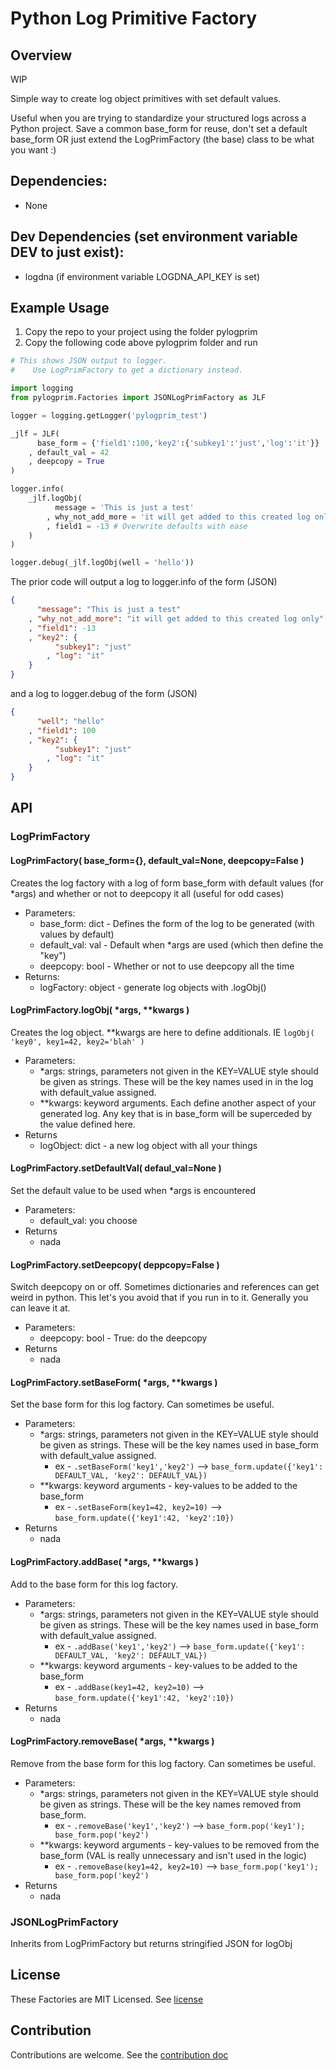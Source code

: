 # Python Log Primitive Factory

## Overview

WIP

Simple way to create log object primitives with set default values.

Useful when you are trying to standardize your structured logs across a Python project.  Save a common base_form for reuse, don't set a default base_form OR just extend the LogPrimFactory (the base) class to be what you want :)

## Dependencies:
* None

## Dev Dependencies (set environment variable DEV to just exist):
* logdna (if environment variable LOGDNA_API_KEY is set)

## Example Usage
1. Copy the repo to your project using the folder pylogprim
2. Copy the following code above pylogprim folder and run
```python
# This shows JSON output to logger.
#    Use LogPrimFactory to get a dictionary instead.

import logging
from pylogprim.Factories import JSONLogPrimFactory as JLF

logger = logging.getLogger('pylogprim_test')

_jlf = JLF(
      base_form = {'field1':100,'key2':{'subkey1':'just','log':'it'}}
    , default_val = 42
    , deepcopy = True
)

logger.info(
    _jlf.logObj(
          message = 'This is just a test'
        , why_not_add_more = 'it will get added to this created log only'
        , field1 = -13 # Overwrite defaults with ease
    )
)

logger.debug(_jlf.logObj(well = 'hello'))
```
The prior code will output a log to logger.info of the form (JSON)
```JSON
{
      "message": "This is just a test"
    , "why_not_add_more": "it will get added to this created log only"
    , "field1": -13
    , "key2": {
          "subkey1": "just"
        , "log": "it"
    }
}
```
and a log to logger.debug of the form (JSON)
```JSON
{
      "well": "hello"
    , "field1": 100
    , "key2": {
          "subkey1": "just"
        , "log": "it"
    }
}
```

## API

### LogPrimFactory

#### LogPrimFactory( base_form={}, default_val=None, deepcopy=False )

Creates the log factory with a log of form base_form with default values (for *args) and whether or not to deepcopy it all (useful for odd cases)

* Parameters:
  * base_form: dict - Defines the form of the log to be generated (with values by default)
  * default_val: val - Default when *args are used (which then define the "key")
  * deepcopy: bool - Whether or not to use deepcopy all the time
* Returns:
  * logFactory: object - generate log objects with .logObj()

#### LogPrimFactory.logObj( *args, \*\*kwargs )

Creates the log object.  **kwargs are here to define additionals.  IE `logObj( 'key0', key1=42, key2='blah' )`

* Parameters:
  * *args: strings, parameters not given in the KEY=VALUE style should be given as strings.  These will be the key names used in in the log with default_value assigned.
  * **kwargs: keyword arguments.  Each define another aspect of your generated log.  Any key that is in base_form will be superceded by the value defined here.
* Returns
  * logObject: dict - a new log object with all your things

#### LogPrimFactory.setDefaultVal( defaul_val=None )

Set the default value to be used when *args is encountered

* Parameters:
  * default_val: you choose
* Returns
  * nada

#### LogPrimFactory.setDeepcopy( deppcopy=False )

Switch deepcopy on or off.  Sometimes dictionaries and references can get weird in python.  This let's you avoid that if you run in to it.  Generally you can leave it at.

* Parameters:
  * deepcopy: bool - True: do the deepcopy
* Returns
  * nada

#### LogPrimFactory.setBaseForm( *args, \*\*kwargs )

Set the base form for this log factory.  Can sometimes be useful.

* Parameters:
  * *args: strings, parameters not given in the KEY=VALUE style should be given as strings.  These will be the key names used in base_form with default_value assigned.
    * ex - `.setBaseForm('key1','key2')` --> `base_form.update({'key1': DEFAULT_VAL, 'key2': DEFAULT_VAL})`
  * \*\*kwargs: keyword arguments - key-values to be added to the base_form
    * ex - `.setBaseForm(key1=42, key2=10)` --> `base_form.update({'key1':42, 'key2':10})`
* Returns
  * nada

#### LogPrimFactory.addBase( *args, \*\*kwargs )

Add to the base form for this log factory.

* Parameters:
  * *args: strings, parameters not given in the KEY=VALUE style should be given as strings.  These will be the key names used in base_form with default_value assigned.
    * ex - `.addBase('key1','key2')` --> `base_form.update({'key1': DEFAULT_VAL, 'key2': DEFAULT_VAL})`
  * \*\*kwargs: keyword arguments - key-values to be added to the base_form
    * ex - `.addBase(key1=42, key2=10)` --> `base_form.update({'key1':42, 'key2':10})`
* Returns
  * nada

#### LogPrimFactory.removeBase( *args, \*\*kwargs )

Remove from the base form for this log factory.  Can sometimes be useful.

* Parameters:
  * *args: strings, parameters not given in the KEY=VALUE style should be given as strings.  These will be the key names removed from base_form.
    * ex - `.removeBase('key1','key2')` --> `base_form.pop('key1'); base_form.pop('key2')`
  * \*\*kwargs: keyword arguments - key-values to be removed from the base_form (VAL is really unnecessary and isn't used in the logic)
    * ex - `.removeBase(key1=42, key2=10)` --> `base_form.pop('key1'); base_form.pop('key2')`
* Returns
  * nada

### JSONLogPrimFactory

Inherits from LogPrimFactory but returns stringified JSON for logObj

## License
These Factories are MIT Licensed.  See [license](./LICENSE)

## Contribution
Contributions are welcome.  See the [contribution doc](./CONTRIBUTING.md)
